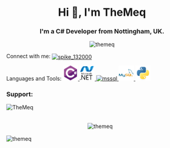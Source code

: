 <h1 align="center">Hi 👋, I'm TheMeq</h1>
<h3 align="center">I'm a C# Developer from Nottingham, UK.</h3>
<p align="center"><img src="https://komarev.com/ghpvc/?username=themeq&label=Profile%20views&color=0e75b6&style=flat" alt="themeq" /></p>

Connect with me: <a href="https://twitter.com/spike_132000" target="blank"><img align="center" src="https://raw.githubusercontent.com/rahuldkjain/github-profile-readme-generator/master/src/images/icons/Social/twitter.svg" alt="spike_132000" height="30" width="40" /></a>

Languages and Tools: <a href="https://www.w3schools.com/cs/" target="_blank" rel="noreferrer"> <img src="https://raw.githubusercontent.com/devicons/devicon/master/icons/csharp/csharp-original.svg" alt="csharp" width="40" height="40"/> </a> <a href="https://dotnet.microsoft.com/" target="_blank" rel="noreferrer"> <img src="https://raw.githubusercontent.com/devicons/devicon/master/icons/dot-net/dot-net-original-wordmark.svg" alt="dotnet" width="40" height="40"/> </a> <a href="https://www.microsoft.com/en-us/sql-server" target="_blank" rel="noreferrer"> <img src="https://www.svgrepo.com/show/303229/microsoft-sql-server-logo.svg" alt="mssql" width="40" height="40"/> </a> <a href="https://www.mysql.com/" target="_blank" rel="noreferrer"> <img src="https://raw.githubusercontent.com/devicons/devicon/master/icons/mysql/mysql-original-wordmark.svg" alt="mysql" width="40" height="40"/> </a> <a href="https://www.python.org" target="_blank" rel="noreferrer"> <img src="https://raw.githubusercontent.com/devicons/devicon/master/icons/python/python-original.svg" alt="python" width="40" height="40"/> </a>

<h3 align="left">Support:</h3>
<p><a href="https://ko-fi.com/TheMeq"> <img align="left" src="https://cdn.ko-fi.com/cdn/kofi3.png?v=3" height="50" width="210" alt="TheMeq" /></a></p><br><br>

<p>&nbsp;<img align="center" src="https://github-readme-stats.vercel.app/api?username=themeq&show_icons=true&locale=en" alt="themeq" /></p>

<p><img align="center" src="https://github-readme-streak-stats.herokuapp.com/?user=themeq&" alt="themeq" /></p>
